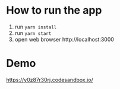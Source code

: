 # How to run the app
1. run `yarn install`
2. run `yarn start`
3. open web browser http://localhost:3000

# Demo
https://y0z87r30rj.codesandbox.io/
